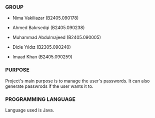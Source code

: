 ### GROUP

- Nima Vakiliazar (B2405.090178)

- Ahmed Bakrsedqi (B2405.090238)

- Muhammad Abdulmajeed (B2405.090005)

- Dicle Yıldız (B2305.090240)

- Imaad Khan (B2405.090259)


### PURPOSE

Project's main purpose is to manage the user's passwords. It can also generate passwrods if the user wants it to.

### PROGRAMMING LANGUAGE

Language used is Java. 
